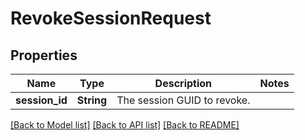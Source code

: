 # RevokeSessionRequest

## Properties

Name | Type | Description | Notes
------------ | ------------- | ------------- | -------------
**session_id** | **String** | The session GUID to revoke. | 

[[Back to Model list]](../README.md#documentation-for-models) [[Back to API list]](../README.md#documentation-for-api-endpoints) [[Back to README]](../README.md)


